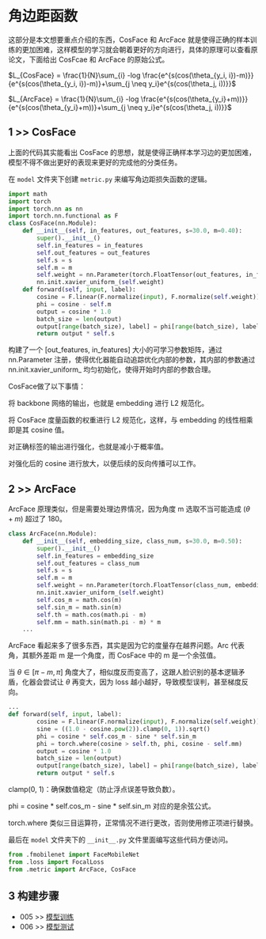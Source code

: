 # 角边距函数

这部分是本文想要重点介绍的东西，CosFace 和 ArcFace 就是使得正确的样本训练的更加困难，这样模型的学习就会朝着更好的方向进行，具体的原理可以查看原论文，下面给出 CosFcae 和 ArcFace 的原始公式。

$L_{CosFace} = \frac{1}{N}\sum_{i} -log \frac{e^{s(cos(\theta_{y_i, i})-m)}}{e^{s(cos(\theta_{y_i, i})-m)}+\sum_{j \neq y_i}e^{s(cos(\theta_j, i))}}$

$L_{ArcFace} = \frac{1}{N}\sum_{i} -log \frac{e^{s(cos(\theta_{y_i}+m))}}{e^{s(cos(\theta_{y_i}+m))}+\sum_{j \neq y_i}e^{s(cos(\theta_j, i))}}$

## 1 >> CosFace

上面的代码其实能看出 CosFace 的思想，就是使得正确样本学习边的更加困难，模型不得不做出更好的表现来更好的完成他的分类任务。

在 `model` 文件夹下创建 `metric.py` 来编写角边距损失函数的逻辑。

```python
import math
import torch
import torch.nn as nn
import torch.nn.functional as F
class CosFace(nn.Module):
    def __init__(self, in_features, out_features, s=30.0, m=0.40):
        super().__init__()
        self.in_features = in_features
        self.out_features = out_features
        self.s = s
        self.m = m
        self.weight = nn.Parameter(torch.FloatTensor(out_features, in_features))
        nn.init.xavier_uniform_(self.weight)
    def forward(self, input, label):
        cosine = F.linear(F.normalize(input), F.normalize(self.weight))
        phi = cosine - self.m
        output = cosine * 1.0
        batch_size = len(output)
        output[range(batch_size), label] = phi[range(batch_size), label]
        return output * self.s
```

构建了一个 [out_features, in_features] 大小的可学习参数矩阵，通过 nn.Parameter 注册，使得优化器能自动追踪优化内部的参数，其内部的参数通过 nn.init.xavier_uniform_ 均匀初始化，使得开始时内部的参数合理。

CosFace做了以下事情：

将 backbone 网络的输出，也就是 embedding 进行 L2 规范化。

将 CosFace 度量函数的权重进行 L2 规范化，这样，与 embedding 的线性相乘即是其 cosine 值。

对正确标签的输出进行强化，也就是减小于概率值。

对强化后的 cosine 进行放大，以便后续的反向传播可以工作。

## 2 >> ArcFace

ArcFace 原理类似，但是需要处理边界情况，因为角度 m 选取不当可能造成 ($\theta + m$) 超过了 180。

```python
class ArcFace(nn.Module):
    def __init__(self, embedding_size, class_num, s=30.0, m=0.50):
        super().__init__()
        self.in_features = embedding_size
        self.out_features = class_num
        self.s = s
        self.m = m
        self.weight = nn.Parameter(torch.FloatTensor(class_num, embedding_size))
        nn.init.xavier_uniform_(self.weight)
        self.cos_m = math.cos(m)
        self.sin_m = math.sin(m)
        self.th = math.cos(math.pi - m)
        self.mm = math.sin(math.pi - m) * m
    ...
```

ArcFace 看起来多了很多东西，其实是因为它的度量存在越界问题。Arc 代表角，其额外差距 m 是一个角度，而 CosFace 中的 m 是一个余弦值。

当 $\theta \in [\pi - m, \pi]$ 角度大了，相似度反而变高了，这跟人脸识别的基本逻辑矛盾，化器会尝试让 $\theta$ 再变大，因为 loss 越小越好，导致模型误判，甚至梯度反向。

```python
...
def forward(self, input, label):
        cosine = F.linear(F.normalize(input), F.normalize(self.weight))
        sine = ((1.0 - cosine.pow(2)).clamp(0, 1)).sqrt()
        phi = cosine * self.cos_m - sine * self.sin_m
        phi = torch.where(cosine > self.th, phi, cosine - self.mm)
        output = cosine * 1.0
        batch_size = len(output)
        output[range(batch_size), label] = phi[range(batch_size), label]
        return output * self.s
```

clamp(0, 1)：确保数值稳定（防止浮点误差导致负数）。

phi = cosine * self.cos_m - sine * self.sin_m 对应的是余弦公式。

torch.where 类似三目运算符，正常情况不进行更改，否则使用修正项进行替换。

最后在 `model` 文件夹下的 `__init__.py` 文件里面编写这些代码方便访问。

```python
from .fmobilenet import FaceMobileNet
from .loss import FocalLoss
from .metric import ArcFace, CosFace
```

## 3 构建步骤

- 005 >> [模型训练](https://github.com/fangqing408/01-CosFace-ArcFace/blob/master/recognition/005.md)
- 006 >> [模型测试](https://github.com/fangqing408/01-CosFace-ArcFace/blob/master/recognition/006.md)


